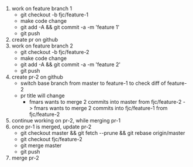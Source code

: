 1. work on feature branch 1
    - git checkout -b fjc/feature-1
    - make code change
    - git add -A && git commit -a -m 'feature 1'
    - git push
2. create pr on github
3. work on feature branch 2
    - git checkout -b fjc/feature-2
    - make code change
    - git add -A && git commit -a -m 'feature 2'
    - git push
4. create pr-2 on github
    - switch base branch from master to feature-1 to check diff of feature-2
    - pr title will change
        - fmars wants to merge 2 commits into master from fjc/feature-2
        -> fmars wants to merge 2 commits into fjc/feature-1 from fjc/feature-2
5. continue working on pr-2, while merging pr-1
6. once pr-1 is merged, update pr-2
    - git checkout master && git fetch --prune && git rebase origin/master
    - git checkout fjc/feature-2
    - git merge master
    - git push
7. merge pr-2 